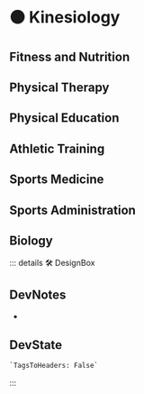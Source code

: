 
# 🟠 <moto>Kinesiology</moto>

## Fitness and Nutrition

## Physical Therapy

## Physical Education

## Athletic Training

## Sports Medicine

## Sports Administration

## Biology

::: details 🛠 <dev>DesignBox</dev>

## DevNotes

-

## DevState

```py
`TagsToHeaders: False`
```

:::

